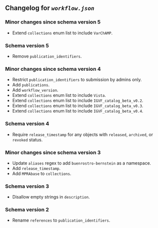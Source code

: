 ## Changelog for *`workflow.json`*

### Minor changes since schema version 5

* Extend `collections` enum list to include `VarChAMP`.

### Schema version 5

* Remove `publication_identifiers`.

### Minor changes since schema version 4

* Restrict `publication_identifiers` to submission by admins only.
* Add `publications`.
* Add `workflow_version`.
* Extend `collections` enum list to include `Vista`.
* Extend `collections` enum list to include `IGVF_catalog_beta_v0.2`.
* Extend `collections` enum list to include `IGVF_catalog_beta_v0.3`.
* Extend `collections` enum list to include `IGVF_catalog_beta_v0.4`.

### Schema version 4

* Require `release_timestamp` for any objects with `released`, `archived`, or `revoked` status.

### Minor changes since schema version 3

* Update `aliases` regex to add `buenrostro-bernstein` as a namespace.
* Add `release_timestamp`.
* Add `MPRAbase` to `collections`.

### Schema version 3

* Disallow empty strings in `description`.

### Schema version 2

* Rename `references` to `publication_identifiers`.
